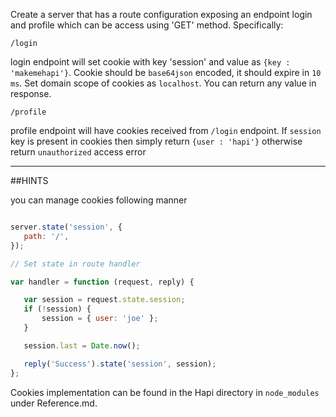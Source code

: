 Create a server that has a route configuration exposing an endpoint login and 
profile which can be access using 'GET' method. Specifically:
 
 ```
 /login
 ```
 
 login endpoint will set cookie with key 'session' and value as 
 ```{key : 'makemehapi'}```. Cookie  should be  ```base64json``` encoded,
 it should expire in ```10 ms```. Set domain scope of cookies as ```localhost```.
 You can return any value in response. 
 
 ```
 /profile
 ```
 
 profile endpoint will have cookies received from ```/login``` endpoint. 
 If ```session``` key is  present in cookies then simply  return ```{user : 'hapi'}``` 
 otherwise return  ```unauthorized```  access error
 
 -----------------------------------------------------------------
 ##HINTS
 
you can manage cookies following manner 
 
 ```js
 
server.state('session', {
    path: '/',
});

// Set state in route handler

var handler = function (request, reply) {

    var session = request.state.session;
    if (!session) {
        session = { user: 'joe' };
    }

    session.last = Date.now();

    reply('Success').state('session', session);
};

 ```
 
 Cookies implementation can be found in the Hapi directory
 in `node_modules` under Reference.md.
 
